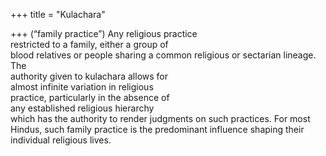 +++
title = "Kulachara"

+++
(“family practice”) Any religious practice  
restricted to a family, either a group of  
blood relatives or people sharing a common religious or sectarian lineage. The  
authority given to kulachara allows for  
almost infinite variation in religious  
practice, particularly in the absence of  
any established religious hierarchy  
which has the authority to render judgments on such practices. For most  
Hindus, such family practice is the predominant influence shaping their individual religious lives.